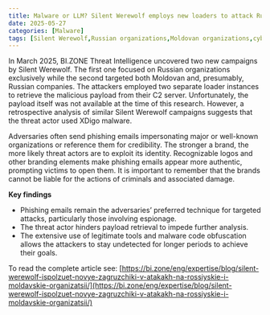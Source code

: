 ```yaml
---
title: Malware or LLM? Silent Werewolf employs new loaders to attack Russian and Moldovan organizations
date: 2025-05-27
categories: [Malware]
tags: [Silent Werewolf,Russian organizations,Moldovan organizations,cybersecurity,threat intelligence]
---
```


In March 2025, BI.ZONE Threat Intelligence uncovered two new campaigns by Silent Werewolf. The first one focused on Russian organizations exclusively while the second targeted both Moldovan and, presumably, Russian companies. The attackers employed two separate loader instances to retrieve the malicious payload from their C2 server. Unfortunately, the payload itself was not available at the time of this research. However, a retrospective analysis of similar Silent Werewolf campaigns suggests that the threat actor used XDigo malware.

Adversaries often send phishing emails impersonating major or well-known organizations or reference them for credibility. The stronger a brand, the more likely threat actors are to exploit its identity. Recognizable logos and other branding elements make phishing emails appear more authentic, prompting victims to open them. It is important to remember that the brands cannot be liable for the actions of criminals and associated damage.

**Key findings**
- Phishing emails remain the adversaries’ preferred technique for targeted attacks, particularly those involving espionage.
- The threat actor hinders payload retrieval to impede further analysis.
- The extensive use of legitimate tools and malware code obfuscation allows the attackers to stay undetected for longer periods to achieve their goals.

To read the complete article see: [https://bi.zone/eng/expertise/blog/silent-werewolf-ispolzuet-novye-zagruzchiki-v-atakakh-na-rossiyskie-i-moldavskie-organizatsii/](https://bi.zone/eng/expertise/blog/silent-werewolf-ispolzuet-novye-zagruzchiki-v-atakakh-na-rossiyskie-i-moldavskie-organizatsii/) 
